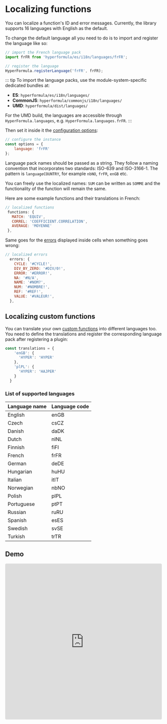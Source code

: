 # Localizing functions

You can localize a function's ID and error
messages. Currently, the library supports 16 languages with English
as the default.

To change the default language all you need to do is to import and
register the language like so:

```javascript
// import the French language pack
import frFR from 'hyperformula/es/i18n/languages/frFR';

// register the language
HyperFormula.registerLanguage('frFR', frFR);
```

::: tip
To import the language packs, use the module-system-specific dedicated bundles at:
* **ES**: `hyperformula/es/i18n/languages/`
* **CommonJS**: `hyperformula/commonjs/i18n/languages/`
* **UMD**: `hyperformula/dist/languages/`

For the UMD build, the languages are accessible through `HyperFormula.languages`, e.g. `HyperFormula.languages.frFR`.
:::

Then set it inside it the [configuration options](configuration-options.md):

```javascript
// configure the instance
const options = {
    language: 'frFR'
};
```

Language pack names should be passed as a string. They follow a
naming convention that incorporates two standards: ISO-639 and
ISO-3166-1. The pattern is `languageCOUNTRY`, for
example `nbNO`, `frFR`, `enGB` etc.

You can freely use the localized names: `SUM` can be written as
`SOMME` and the functionality of the function will remain the same.

Here are some example functions and their translations in French:

```javascript
// localized functions
 functions: {
   MATCH: 'EQUIV',
   CORREL: 'COEFFICIENT.CORRELATION',
   AVERAGE: 'MOYENNE'
 },
```

Same goes for the [errors](types-of-errors.md) displayed inside
cells when something goes wrong:

```javascript
// localized errors
  errors: {
    CYCLE: '#CYCLE!',
    DIV_BY_ZERO: '#DIV/0!',
    ERROR: '#ERROR!',
    NA: '#N/A',
    NAME: '#NOM?',
    NUM: '#NOMBRE!',
    REF: '#REF!',
    VALUE: '#VALEUR!',
  },
```

## Localizing custom functions

You can translate your own [custom functions](custom-functions) into
different languages too. You need to define the translations and register the corresponding language pack after registering a plugin:

```javascript
const translations = {
    'enGB': {
      'HYPER': 'HYPER'
    },
    'plPL': {
      'HYPER': 'HAJPER'
    }
  }
```

### List of supported languages
| Language name | Language code |
| :--- | :--- |
| English | enGB |
| Czech | csCZ |
| Danish | daDK |
| Dutch | nlNL |
| Finnish | fiFI |
| French | frFR |
| German | deDE |
| Hungarian | huHU |
| Italian | itIT |
| Norwegian | nbNO |
| Polish | plPL |
| Portuguese | ptPT |
| Russian | ruRU |
| Spanish | esES |
| Swedish | svSE |
| Turkish | trTR |

## Demo

<iframe
     src="https://codesandbox.io/embed/github/handsontable/hyperformula-demos/tree/1.0.x/localizing-functions?autoresize=1&fontsize=11&hidenavigation=1&theme=light&view=preview"
     style="width:100%; height:500px; border:0; border-radius: 4px; overflow:hidden;"
     title="handsontable/hyperformula-demos: localizing-functions"
     allow="accelerometer; ambient-light-sensor; camera; encrypted-media; geolocation; gyroscope; hid; microphone; midi; payment; usb; vr; xr-spatial-tracking"
     sandbox="allow-autoplay allow-forms allow-modals allow-popups allow-presentation allow-same-origin allow-scripts"
   ></iframe>
